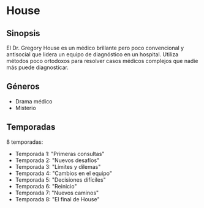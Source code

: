 # House

## Sinopsis
El Dr. Gregory House es un médico brillante pero poco convencional y antisocial que lidera un equipo de diagnóstico en un hospital. Utiliza métodos poco ortodoxos para resolver casos médicos complejos que nadie más puede diagnosticar.

## Géneros
- Drama médico
- Misterio

## Temporadas
8 temporadas:
- Temporada 1: "Primeras consultas"
- Temporada 2: "Nuevos desafíos"
- Temporada 3: "Límites y dilemas"
- Temporada 4: "Cambios en el equipo"
- Temporada 5: "Decisiones difíciles"
- Temporada 6: "Reinicio"
- Temporada 7: "Nuevos caminos"
- Temporada 8: "El final de House"
